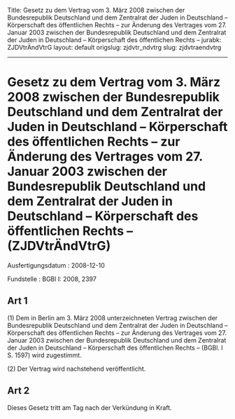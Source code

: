 Title: Gesetz zu dem Vertrag vom 3. März 2008 zwischen der Bundesrepublik Deutschland
  und dem Zentralrat der Juden in Deutschland – Körperschaft des öffentlichen Rechts
  – zur Änderung des Vertrages vom 27. Januar 2003 zwischen der Bundesrepublik Deutschland
  und dem Zentralrat der Juden in Deutschland – Körperschaft des öffentlichen Rechts
  –
jurabk: ZJDVtrÄndVtrG
layout: default
origslug: zjdvtr_ndvtrg
slug: zjdvtraendvtrg

---

# Gesetz zu dem Vertrag vom 3. März 2008 zwischen der Bundesrepublik Deutschland und dem Zentralrat der Juden in Deutschland – Körperschaft des öffentlichen Rechts – zur Änderung des Vertrages vom 27. Januar 2003 zwischen der Bundesrepublik Deutschland und dem Zentralrat der Juden in Deutschland – Körperschaft des öffentlichen Rechts – (ZJDVtrÄndVtrG)

Ausfertigungsdatum
:   2008-12-10

Fundstelle
:   BGBl I: 2008, 2397


## Art 1

(1) Dem in Berlin am 3. März 2008 unterzeichneten Vertrag zwischen der
Bundesrepublik Deutschland und dem Zentralrat der Juden in Deutschland
– Körperschaft des öffentlichen Rechts – zur Änderung des Vertrages
vom 27. Januar 2003 zwischen der Bundesrepublik Deutschland und dem
Zentralrat der Juden in Deutschland – Körperschaft des öffentlichen
Rechts – (BGBl. I S. 1597) wird zugestimmt.

(2) Der Vertrag wird nachstehend veröffentlicht.


## Art 2

Dieses Gesetz tritt am Tag nach der Verkündung in Kraft.


